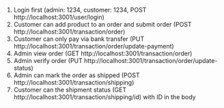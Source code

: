 1. Login first (admin: 1234, customer: 1234, POST http://localhost:3001/user/login)
2. Customer can add product to an order and submit order (POST http://localhost:3001/transaction/order)
3. Customer can only pay via bank transfer (PUT http://localhost:3001/transaction/order/update-payment) 
4. Admin view order (GET http://localhost:3001/transaction/order)
5. Admin verify order (PUT http://localhost:3001/transaction/order/update-status)
6. Admin can mark the order as shipped (POST http://localhost:3001/transaction/shipping)
7. Customer can the shipment status (GET http://localhost:3001/transaction/shipping/id) with ID in the body
